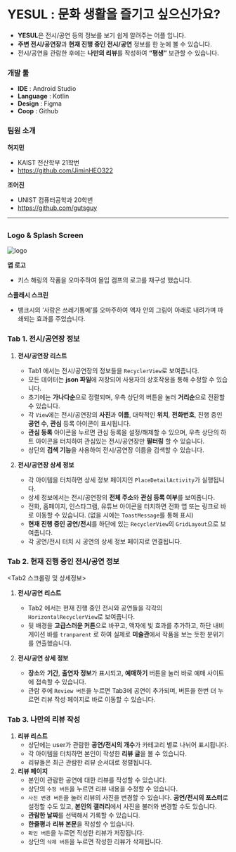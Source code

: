 # YESUL : 문화 생활을 즐기고 싶으신가요?

- **YESUL**은 전시/공연 등의 정보를 보기 쉽게 알려주는 어플 입니다.
- **주변 전시/공연장**과 **현재 진행 중인 전시/공연** 정보를 한 눈에 볼 수 있습니다.
- 전시/공연을 관람한 후에는 **나만의 리뷰**를 작성하여 **“평생”** 보관할 수 있습니다.

### 개발 툴

- **IDE** : Android Studio
- **Language** : Kotlin
- **Design** : Figma
- **Coop** : Github

### 팀원 소개

**허지민**

- KAIST 전산학부 21학번
- https://github.com/JiminHEO322

**조어진**

- UNIST 컴퓨터공학과 20학번
- https://github.com/gutsguy
---

## <Design Details>

### Logo & Splash Screen

![logo](https://github.com/user-attachments/assets/7beb9617-4e06-491c-9800-ce75dbef152d)


**앱 로고**
- 키스 해링의 작품을 오마주하여 몰입 캠프의 로고를 재구성 했습니다.

**스플래시 스크린**

- 뱅크시의 ‘사랑은 쓰레기통에’를 오마주하여 액자 안의 그림이 아래로 내려가며 파쇄되는 효과를 주었습니다.
          
### Tab 1. 전시/공연장 정보
1. **전시/공연장 리스트**
    - Tab1 에서는 전시/공연장의 정보들을 `RecyclerView`로 보여줍니다.
    - 모든 데이터는 **json 파일**에 저장되어 사용자의 상호작용을 통해 수정할 수 있습니다.
    - 초기에는 **가나다순**으로 정렬되며, 우측 상단의 버튼을 눌러 **거리순**으로 전환할 수 있습니다.
    - 각 `View`에는 전시/공연장의 **사진**과 **이름**, 대략적인 **위치**, **전화번호**, 진행 중인 **공연 수**, **관심** 등록 아이콘이 표시됩니다.
    - **관심 등록** 아이콘을 누르면 관심 등록을 설정/해제할 수 있으며, 우측 상단의 하트 아이콘을 터치하여 관심있는 전시/공연장만 **필터링** 할 수 있습니다.
    - 상단의 **검색 기능**을 사용하여 전시/공연장 이름을 검색할 수 있습니다.

2. **전시/공연장 상세 정보**
    - 각 아이템을 터치하면 상세 정보 페이지인 `PlaceDetailActivity`가 실행됩니다.
    - 상세 정보에서는 전시/공연장의 **전체 주소**와 **관심 등록 여부**를 보여줍니다.
    - 전화, 홈페이지, 인스타그램, 유튜브 아이콘을 터치하면 전화 앱 또는 링크로 바로 이동할 수 있습니다. (없을 시에는 `ToastMessage`를 통해 표시)
    - **현재 진행 중인 공연/전시**를 하단에 있는 `RecyclerView`의 `GridLayout`으로 보여줍니다.
    - 각 공연/전시 터치 시 공연의 상세 정보 페이지로 연결됩니다.
      
### Tab 2. 현재 진행 중인 전시/공연 정보

<Tab2 스크롤링 및 상세정보>

1. **전시/공연 리스트**
    - Tab2 에서는 현재 진행 중인 전시와 공연들을 각각의 `HorizontalRecyclerView`로 보여줍니다.
    - 뒷 배경을 **고급스러운 커튼**으로 바꾸고, 액자에 빛 효과를 추가하고, 하단 내비게이션 바를 `tranparent` 로 하여 실제로 **미술관**에서 작품을 보는 듯한 분위기를 연출했습니다.

2. **전시/공연 상세 정보**
    - **장소**와 **기간**, **출연자 정보**가 표시되고, **예매하기** 버튼을 눌러 바로 예매 사이트에 접속할 수 있습니다.
    - 관람 후에 `Review 버튼`을 누르면 Tab3에 공연이 추가되며, 버튼을 한번 더 누르면 리뷰 작성 페이지로 바로 이동할 수 있습니다.
    
    

### Tab 3. 나만의 리뷰 작성

1. **리뷰 리스트**
    - 상단에는 user가 관람한 **공연/전시의 개수**가 카테고리 별로 나뉘어 표시됩니다.
    - 각 아이템을 터치하면 본인이 작성한 **리뷰 글**을 볼 수 있습니다.
    - 리뷰들은 최근 관람한 리뷰 순서대로 정렬됩니다.
2. **리뷰 페이지**
    - 본인이 관람한 공연에 대한 리뷰를 작성할 수 있습니다.
    - 상단의 `수정 버튼`을 누르면 리뷰 내용을 수정할 수 있습니다.
    - `사진 변경 버튼`을 눌러 리뷰의 사진을 변경할 수 있습니다. **공연/전시의 포스터**로 설정할 수도 있고, **본인의 갤러리**에서 사진을 불러와 변경할 수도 있습니다.
    - **관람한 날짜**를 선택해서 기록할 수 있습니다.
    - **한줄평**과 **리뷰 본문**을 작성할 수 있습니다.
    - `확인 버튼`을 누르면 작성한 리뷰가 저장됩니다.
    - 상단의 `삭제 버튼`을 누르면 작성한 리뷰가 삭제됩니다.
